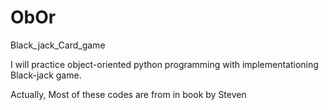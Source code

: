 # ObOr
 Black_jack_Card_game

I will practice object-oriented python programming with implementationing Black-jack game.

Actually, Most of these codes are from in book <Mastering Object-Oriented Python> by Steven  

 
